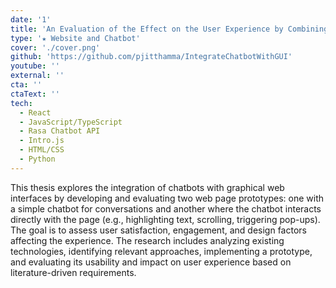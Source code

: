 ```yaml
---
date: '1'
title: 'An Evaluation of the Effect on the User Experience by Combining Chatbots with Graphical Web Interfaces'
type: '★ Website and Chatbot'
cover: './cover.png'
github: 'https://github.com/pjitthamma/IntegrateChatbotWithGUI'
youtube: ''
external: ''
cta: ''
ctaText: ''
tech:
  - React
  - JavaScript/TypeScript
  - Rasa Chatbot API
  - Intro.js
  - HTML/CSS
  - Python
---
```


This thesis explores the integration of chatbots with graphical web interfaces by developing and evaluating two web page prototypes: one with a simple chatbot for conversations and another where the chatbot interacts directly with the page (e.g., highlighting text, scrolling, triggering pop-ups). The goal is to assess user satisfaction, engagement, and design factors affecting the experience. The research includes analyzing existing technologies, identifying relevant approaches, implementing a prototype, and evaluating its usability and impact on user experience based on literature-driven requirements.

